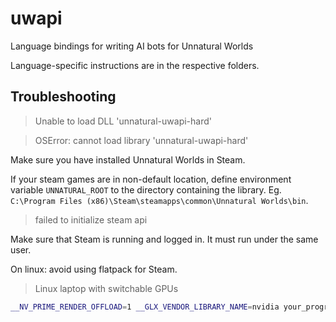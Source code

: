 # uwapi
Language bindings for writing AI bots for Unnatural Worlds

Language-specific instructions are in the respective folders.

## Troubleshooting

> Unable to load DLL 'unnatural-uwapi-hard'

> OSError: cannot load library 'unnatural-uwapi-hard'

Make sure you have installed Unnatural Worlds in Steam.

If your steam games are in non-default location, define environment variable `UNNATURAL_ROOT` to the directory containing the library.
Eg. `C:\Program Files (x86)\Steam\steamapps\common\Unnatural Worlds\bin`.

> failed to initialize steam api

Make sure that Steam is running and logged in.
It must run under the same user.

On linux: avoid using flatpack for Steam.

> Linux laptop with switchable GPUs

```bash
__NV_PRIME_RENDER_OFFLOAD=1 __GLX_VENDOR_LIBRARY_NAME=nvidia your_program
```

